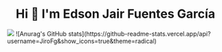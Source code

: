 <div align="center">
  <h1>Hi 👋 I'm Edson Jair Fuentes García</h1>
</div>
<img src="https://c.wallhere.com/photos/1b/dc/blueprints_Aperture_Laboratories_Portal_game_Portal_Gun-13423.jpg!d">
![Anurag's GitHub stats](https://github-readme-stats.vercel.app/api?username=JiroFg&show_icons=true&theme=radical)
